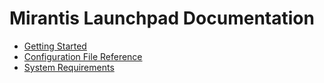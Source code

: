 # Mirantis Launchpad Documentation

* [Getting Started](getting-started.md)
* [Configuration File Reference](configuration-file.md)
* [System Requirements](system-requirements.md)
